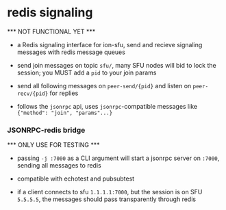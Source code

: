 # redis signaling

*** NOT FUNCTIONAL YET *** 

* a Redis signaling interface for ion-sfu, send and recieve signaling messages with redis message queues

* send join messages on topic `sfu/`, many SFU nodes will bid to lock the session; you MUST add a `pid` to your join params

* send all following messages on `peer-send/{pid}` and listen on `peer-recv/{pid}` for replies

* follows the `jsonrpc` api, uses  `jsonrpc`-compatible messages like `{"method": "join", "params"...}`


### JSONRPC-redis bridge

*** ONLY USE FOR TESTING ***

* passing `-j :7000` as a CLI argument will start a jsonrpc server on `:7000`, sending all messages to redis

* compatible with echotest and pubsubtest

* if a client connects to sfu `1.1.1.1:7000`, but the session is on SFU `5.5.5.5`, the messages should pass
    transparently through redis
